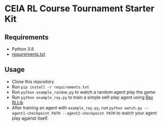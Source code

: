 # CEIA RL Course Tournament Starter Kit

## Requirements

- Python 3.8
- [requirements.txt](https://github.com/bryanoliveira/tournament-starter/blob/main/requirements.txt)

## Usage

- Clone this repository
- Run `pip install -r requirements.txt`
- Run `python example_random.py` to watch a random agent play the game
- Run `python example_ray.py` to train a simple self-play agent using [Ray RLLib](https://docs.ray.io/en/latest/rllib.html)
- After training an agent with `example_ray.py`, run `python watch.py --agent1-checkpoint PATH --agent2-checkpoint PATH` to watch your agent play against itself.
